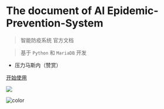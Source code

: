 <!-- _coverpage.md -->

# The document of AI Epidemic-Prevention-System 

> 智能防疫系统 官方文档

> 基于 `Python` 和 `MariaDB` 开发

-   压力马斯内（赞赏）

[开始使用](AI_EP_System)

![](https://pic1.imgdb.cn/item/624bf170239250f7c55c5fc1.jpg)

![color](#f0f0f0)
